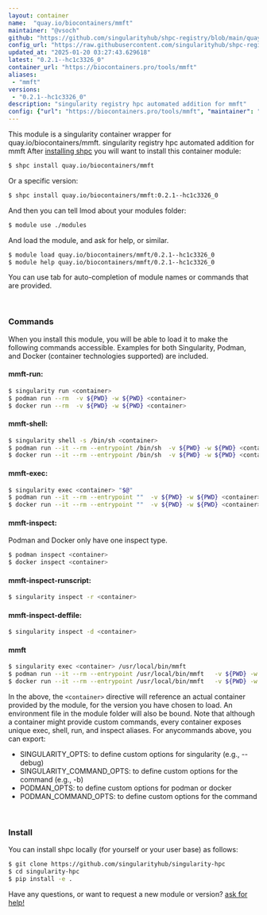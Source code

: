 ```yaml
---
layout: container
name:  "quay.io/biocontainers/mmft"
maintainer: "@vsoch"
github: "https://github.com/singularityhub/shpc-registry/blob/main/quay.io/biocontainers/mmft/container.yaml"
config_url: "https://raw.githubusercontent.com/singularityhub/shpc-registry/main/quay.io/biocontainers/mmft/container.yaml"
updated_at: "2025-01-20 03:27:43.629618"
latest: "0.2.1--hc1c3326_0"
container_url: "https://biocontainers.pro/tools/mmft"
aliases:
 - "mmft"
versions:
 - "0.2.1--hc1c3326_0"
description: "singularity registry hpc automated addition for mmft"
config: {"url": "https://biocontainers.pro/tools/mmft", "maintainer": "@vsoch", "description": "singularity registry hpc automated addition for mmft", "latest": {"0.2.1--hc1c3326_0": "sha256:548b6364a73abb0d9fadc849c8a3d4b7162f00f2a503ce767418d3f743fc862e"}, "tags": {"0.2.1--hc1c3326_0": "sha256:548b6364a73abb0d9fadc849c8a3d4b7162f00f2a503ce767418d3f743fc862e"}, "docker": "quay.io/biocontainers/mmft", "aliases": {"mmft": "/usr/local/bin/mmft"}}
---
```


This module is a singularity container wrapper for quay.io/biocontainers/mmft.
singularity registry hpc automated addition for mmft
After [installing shpc](#install) you will want to install this container module:


```bash
$ shpc install quay.io/biocontainers/mmft
```

Or a specific version:

```bash
$ shpc install quay.io/biocontainers/mmft:0.2.1--hc1c3326_0
```

And then you can tell lmod about your modules folder:

```bash
$ module use ./modules
```

And load the module, and ask for help, or similar.

```bash
$ module load quay.io/biocontainers/mmft/0.2.1--hc1c3326_0
$ module help quay.io/biocontainers/mmft/0.2.1--hc1c3326_0
```

You can use tab for auto-completion of module names or commands that are provided.

<br>

### Commands

When you install this module, you will be able to load it to make the following commands accessible.
Examples for both Singularity, Podman, and Docker (container technologies supported) are included.

#### mmft-run:

```bash
$ singularity run <container>
$ podman run --rm  -v ${PWD} -w ${PWD} <container>
$ docker run --rm  -v ${PWD} -w ${PWD} <container>
```

#### mmft-shell:

```bash
$ singularity shell -s /bin/sh <container>
$ podman run --it --rm --entrypoint /bin/sh  -v ${PWD} -w ${PWD} <container>
$ docker run --it --rm --entrypoint /bin/sh  -v ${PWD} -w ${PWD} <container>
```

#### mmft-exec:

```bash
$ singularity exec <container> "$@"
$ podman run --it --rm --entrypoint ""  -v ${PWD} -w ${PWD} <container> "$@"
$ docker run --it --rm --entrypoint ""  -v ${PWD} -w ${PWD} <container> "$@"
```

#### mmft-inspect:

Podman and Docker only have one inspect type.

```bash
$ podman inspect <container>
$ docker inspect <container>
```

#### mmft-inspect-runscript:

```bash
$ singularity inspect -r <container>
```

#### mmft-inspect-deffile:

```bash
$ singularity inspect -d <container>
```


#### mmft

```bash
$ singularity exec <container> /usr/local/bin/mmft
$ podman run --it --rm --entrypoint /usr/local/bin/mmft   -v ${PWD} -w ${PWD} <container> -c " $@"
$ docker run --it --rm --entrypoint /usr/local/bin/mmft   -v ${PWD} -w ${PWD} <container> -c " $@"
```



In the above, the `<container>` directive will reference an actual container provided
by the module, for the version you have chosen to load. An environment file in the
module folder will also be bound. Note that although a container
might provide custom commands, every container exposes unique exec, shell, run, and
inspect aliases. For anycommands above, you can export:

 - SINGULARITY_OPTS: to define custom options for singularity (e.g., --debug)
 - SINGULARITY_COMMAND_OPTS: to define custom options for the command (e.g., -b)
 - PODMAN_OPTS: to define custom options for podman or docker
 - PODMAN_COMMAND_OPTS: to define custom options for the command

<br>

### Install

You can install shpc locally (for yourself or your user base) as follows:

```bash
$ git clone https://github.com/singularityhub/singularity-hpc
$ cd singularity-hpc
$ pip install -e .
```

Have any questions, or want to request a new module or version? [ask for help!](https://github.com/singularityhub/singularity-hpc/issues)